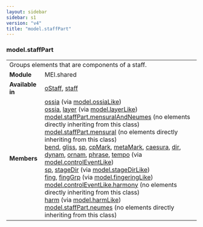 ```yaml
---
layout: sidebar
sidebar: s1
version: "v4"
title: "model.staffPart"
---
```

<div class="classSpec model">
   <h3 id="model.staffPart">model.staffPart</h3>
   <table class="wovenodd">
      <tr>
         <td colspan="2" class="wovenodd-col2">Groups elements that are components of a staff.</td>
      </tr>
      <tr>
         <td class="wovenodd-col1"><strong>Module</strong></td>
         <td class="wovenodd-col2">MEI.shared</td>
      </tr>
      <tr>
         <td class="wovenodd-col1"><strong>Available in</strong></td>
         <td class="wovenodd-col2">
            <div class="parent">
               <div><a class="link_odd_elementSpec" href="{{ site.baseurl }}/{{ page.version }}/elements/ostaff.html">oStaff</a>, <a class="link_odd_elementSpec" href="{{ site.baseurl }}/{{ page.version }}/elements/staff.html">staff</a></div>
            </div>
         </td>
      </tr>
      <tr>
         <td class="wovenodd-col1"><strong>Members</strong></td>
         <td class="wovenodd-col2">
            <div class="parent">
               <div><a class="link_odd_elementSpec" href="{{ site.baseurl }}/{{ page.version }}/model-classes/ossia.html">ossia</a><span> (via <a class="link_odd_classSpec" href="{{ site.baseurl }}/{{ page.version }}/model-classes/model.ossialike.html">model.ossiaLike</a>)</span></div>
               <div><a class="link_odd_elementSpec" href="{{ site.baseurl }}/{{ page.version }}/model-classes/ossia.html">ossia</a>, <a class="link_odd_elementSpec" href="{{ site.baseurl }}/{{ page.version }}/model-classes/layer.html">layer</a><span> (via <a class="link_odd_classSpec" href="{{ site.baseurl }}/{{ page.version }}/model-classes/model.layerlike.html">model.layerLike</a>)</span></div>
               <div><span><a class="link_odd_classSpec" href="{{ site.baseurl }}/{{ page.version }}/model-classes/model.staffpart.mensuralandneumes.html">model.staffPart.mensuralAndNeumes</a> (no elements directly inheriting from this class)</span></div>
               <div><span><a class="link_odd_classSpec" href="{{ site.baseurl }}/{{ page.version }}/model-classes/model.staffpart.mensural.html">model.staffPart.mensural</a> (no elements directly inheriting from this class)</span></div>
               <div><a class="link_odd_elementSpec" href="{{ site.baseurl }}/{{ page.version }}/model-classes/bend.html">bend</a>, <a class="link_odd_elementSpec" href="{{ site.baseurl }}/{{ page.version }}/model-classes/gliss.html">gliss</a>, <a class="link_odd_elementSpec" href="{{ site.baseurl }}/{{ page.version }}/model-classes/sp.html">sp</a>, <a class="link_odd_elementSpec" href="{{ site.baseurl }}/{{ page.version }}/model-classes/cpmark.html">cpMark</a>, <a class="link_odd_elementSpec" href="{{ site.baseurl }}/{{ page.version }}/model-classes/metamark.html">metaMark</a>, <a class="link_odd_elementSpec" href="{{ site.baseurl }}/{{ page.version }}/model-classes/caesura.html">caesura</a>, <a class="link_odd_elementSpec" href="{{ site.baseurl }}/{{ page.version }}/model-classes/dir.html">dir</a>, <a class="link_odd_elementSpec" href="{{ site.baseurl }}/{{ page.version }}/model-classes/dynam.html">dynam</a>, <a class="link_odd_elementSpec" href="{{ site.baseurl }}/{{ page.version }}/model-classes/ornam.html">ornam</a>, <a class="link_odd_elementSpec" href="{{ site.baseurl }}/{{ page.version }}/model-classes/phrase.html">phrase</a>, <a class="link_odd_elementSpec" href="{{ site.baseurl }}/{{ page.version }}/model-classes/tempo.html">tempo</a><span> (via <a class="link_odd_classSpec" href="{{ site.baseurl }}/{{ page.version }}/model-classes/model.controleventlike.html">model.controlEventLike</a>)</span></div>
               <div><a class="link_odd_elementSpec" href="{{ site.baseurl }}/{{ page.version }}/model-classes/sp.html">sp</a>, <a class="link_odd_elementSpec" href="{{ site.baseurl }}/{{ page.version }}/model-classes/stagedir.html">stageDir</a><span> (via <a class="link_odd_classSpec" href="{{ site.baseurl }}/{{ page.version }}/model-classes/model.stagedirlike.html">model.stageDirLike</a>)</span></div>
               <div><a class="link_odd_elementSpec" href="{{ site.baseurl }}/{{ page.version }}/model-classes/fing.html">fing</a>, <a class="link_odd_elementSpec" href="{{ site.baseurl }}/{{ page.version }}/model-classes/finggrp.html">fingGrp</a><span> (via <a class="link_odd_classSpec" href="{{ site.baseurl }}/{{ page.version }}/model-classes/model.fingeringlike.html">model.fingeringLike</a>)</span></div>
               <div><span><a class="link_odd_classSpec" href="{{ site.baseurl }}/{{ page.version }}/model-classes/model.controleventlike.harmony.html">model.controlEventLike.harmony</a> (no elements directly inheriting from this class)</span></div>
               <div><a class="link_odd_elementSpec" href="{{ site.baseurl }}/{{ page.version }}/model-classes/harm.html">harm</a><span> (via <a class="link_odd_classSpec" href="{{ site.baseurl }}/{{ page.version }}/model-classes/model.harmlike.html">model.harmLike</a>)</span></div>
               <div><span><a class="link_odd_classSpec" href="{{ site.baseurl }}/{{ page.version }}/model-classes/model.staffpart.neumes.html">model.staffPart.neumes</a> (no elements directly inheriting from this class)</span></div>
            </div>
         </td>
      </tr>
   </table>
</div>